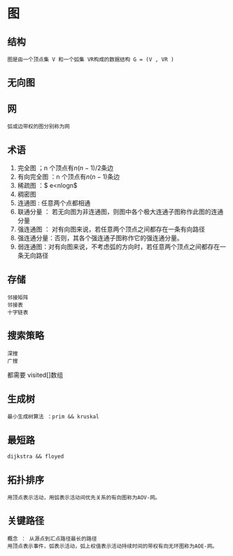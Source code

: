 # 图

## 结构

    图是由一个顶点集 V 和一个弧集 VR构成的数据结构 G = (V , VR )

## 无向图

## 网

    弧或边带权的图分别称为网

## 术语

1. 完全图 ；n 个顶点有$n(n-1)/2$条边
2. 有向完全图 ：n 个顶点有$n(n-1)$条边
3. 稀疏图 ：$ e<nlogn$
4. 稠密图
5. 连通图 : 任意两个点都相通
6. 联通分量 ： 若无向图为非连通图，则图中各个极大连通子图称作此图的连通分量
7. 强连通图 ： 对有向图来说，若任意两个顶点之间都存在一条有向路径
8. 强连通分量：否则，其各个强连通子图称作它的强连通分量。
9. 弱连通图：对有向图来说，不考虑弧的方向时，若任意两个顶点之间都存在一条无向路径

## 存储

    邻接矩阵
    邻接表
    十字链表

## 搜索策略

    深搜
    广搜

都需要 visited[]数组

## 生成树

    最小生成树算法 ：prim && kruskal

## 最短路

    dijkstra && floyed

## 拓扑排序

    用顶点表示活动，用弧表示活动间优先关系的有向图称为AOV-网。

## 关键路径

    概念 ： 从源点到汇点路径最长的路径
    用顶点表示事件，弧表示活动，弧上权值表示活动持续时间的带权有向无环图称为AOE-网。
